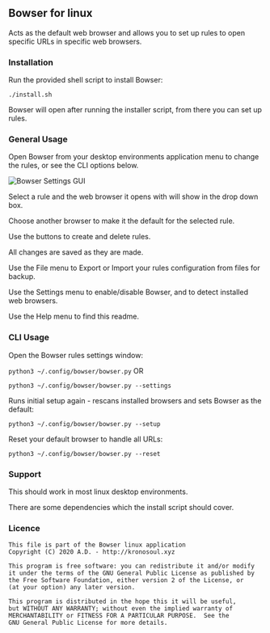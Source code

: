 ## Bowser for linux

Acts as the default web browser and allows you to set up rules to open specific URLs in specific web browsers.

### Installation

Run the provided shell script to install Bowser:

 ```./install.sh```

Bowser will open after running the installer script, from there you can set up rules. 

### General Usage

Open Bowser from your desktop environments application menu to change the rules, or see the CLI options below.

![Bowser Settings GUI](BowserGUI.png?raw=true "Screenshot of Bowser Settings GUI")

Select a rule and the web browser it opens with will show in the drop down box.

Choose another browser to make it the default for the selected rule.

Use the buttons to create and delete rules.

All changes are saved as they are made.

Use the File menu to Export or Import your rules configuration from files for backup.

Use the Settings menu to enable/disable Bowser, and to detect installed web browsers.

Use the Help menu to find this readme.



### CLI Usage
Open the Bowser rules settings window:

 ```python3 ~/.config/bowser/bowser.py``` OR
 
 ```python3 ~/.config/bowser/bowser.py --settings```

Runs initial setup again - rescans installed browsers and sets Bowser as the default:

 ```python3 ~/.config/bowser/bowser.py --setup```

Reset your default browser to handle all URLs:

 ```python3 ~/.config/bowser/bowser.py --reset```

### Support

This should work in most linux desktop environments.

There are some dependencies which the install script should cover.

### Licence

```
This file is part of the Bowser linux application
Copyright (C) 2020 A.D. - http://kronosoul.xyz
```

```
This program is free software: you can redistribute it and/or modify
it under the terms of the GNU General Public License as published by
the Free Software Foundation, either version 2 of the License, or
(at your option) any later version.

This program is distributed in the hope this it will be useful,
but WITHOUT ANY WARRANTY; without even the implied warranty of
MERCHANTABILITY or FITNESS FOR A PARTICULAR PURPOSE.  See the
GNU General Public License for more details.
```
